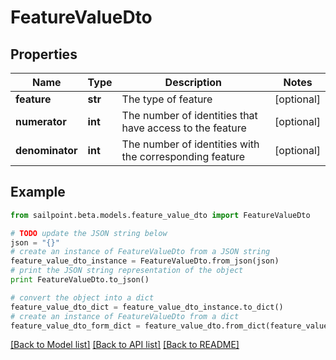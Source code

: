 # FeatureValueDto


## Properties

Name | Type | Description | Notes
------------ | ------------- | ------------- | -------------
**feature** | **str** | The type of feature | [optional] 
**numerator** | **int** | The number of identities that have access to the feature | [optional] 
**denominator** | **int** | The number of identities with the corresponding feature | [optional] 

## Example

```python
from sailpoint.beta.models.feature_value_dto import FeatureValueDto

# TODO update the JSON string below
json = "{}"
# create an instance of FeatureValueDto from a JSON string
feature_value_dto_instance = FeatureValueDto.from_json(json)
# print the JSON string representation of the object
print FeatureValueDto.to_json()

# convert the object into a dict
feature_value_dto_dict = feature_value_dto_instance.to_dict()
# create an instance of FeatureValueDto from a dict
feature_value_dto_form_dict = feature_value_dto.from_dict(feature_value_dto_dict)
```
[[Back to Model list]](../README.md#documentation-for-models) [[Back to API list]](../README.md#documentation-for-api-endpoints) [[Back to README]](../README.md)



